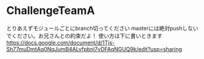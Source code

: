 # ChallengeTeamA
とりあえずモジュールごとにbranch切ってください
masterには絶対pushしないでください。お兄さんとの約束だよ！
使い方は下に書いときます
https://docs.google.com/document/d/1Tjs-Sh77muDmtAq0NqJumB4ALvfpbnl7vDFAqNGUQ9k/edit?usp=sharing
